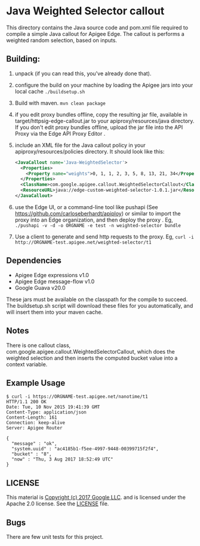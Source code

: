 # Java Weighted Selector callout

This directory contains the Java source code and pom.xml file required to
compile a simple Java callout for Apigee Edge. The callout is performs a weighted random selection,
based on inputs.

## Building:

1. unpack (if you can read this, you've already done that).

2. configure the build on your machine by loading the Apigee jars into your local cache
  ```./buildsetup.sh```

2. Build with maven.
  ```mvn clean package```

3. if you edit proxy bundles offline, copy the resulting jar file, available in  target/httpsig-edge-callout.jar to your apiproxy/resources/java directory.  If you don't edit proxy bundles offline, upload the jar file into the API Proxy via the Edge API Proxy Editor .

4. include an XML file for the Java callout policy in your
   apiproxy/resources/policies directory. It should look
   like this:
   ```xml
   <JavaCallout name='Java-WeightedSelector'>
     <Properties>
       <Property name="weights">0, 1, 1, 2, 3, 5, 8, 13, 21, 34</Property>
     </Properties>
     <ClassName>com.google.apigee.callout.WeightedSelectorCallout</ClassName>
     <ResourceURL>java://edge-custom-weighted-selector-1.0.1.jar</ResourceURL>
   </JavaCallout>
   ```

5. use the Edge UI, or a command-line tool like pushapi (See
   https://github.com/carloseberhardt/apiploy) or similar to
   import the proxy into an Edge organization, and then deploy the proxy .
   Eg,
   ```./pushapi -v -d -o ORGNAME -e test -n weighted-selector bundle```

6. Use a client to generate and send http requests to the proxy. Eg,
   ```curl -i http://ORGNAME-test.apigee.net/weighted-selector/t1```




## Dependencies

- Apigee Edge expressions v1.0
- Apigee Edge message-flow v1.0
- Google Guava v20.0

These jars must be available on the classpath for the compile to
succeed. The buildsetup.sh script will download these files for
you automatically, and will insert them into your maven cache.

## Notes

There is one callout class, com.google.apigee.callout.WeightedSelectorCallout,
which does the weighted selection and then inserts the computed bucket value into a context variable.


## Example Usage

```
$ curl -i https://ORGNAME-test.apigee.net/nanotime/t1
HTTP/1.1 200 OK
Date: Tue, 10 Nov 2015 19:41:39 GMT
Content-Type: application/json
Content-Length: 161
Connection: keep-alive
Server: Apigee Router

{
  "message" : "ok",
  "system.uuid" : "ac4185b1-f5ee-4997-9448-00399715f2f4",
  "bucket" : "8",
  "now" : "Thu, 3 Aug 2017 18:52:49 UTC"
}

```

## LICENSE

This material is [Copyright (c) 2017 Google LLC](NOTICE).
and is licensed under the Apache 2.0 license. See the [LICENSE](LICENSE) file.


## Bugs

There are few unit tests for this project.
